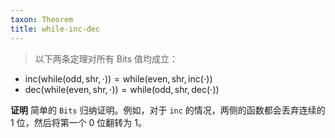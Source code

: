```yaml
---
taxon: Theorem
title: while-inc-dec
---
```


> 以下两条定理对所有 Bits 值均成立：

* $\text{inc}(\text{while}(\text{odd}, \text{shr}, \cdot)) = \text{while}(\text{even}, \text{shr}, \text{inc}(\cdot))$
* $\text{dec}(\text{while}(\text{even}, \text{shr}, \cdot)) = \text{while}(\text{odd}, \text{shr}, \text{dec}(\cdot))$

**证明** 简单的 `Bits` 归纳证明。例如，对于 `inc` 的情况，两侧的函数都会丢弃连续的 1 位，然后将第一个 0 位翻转为 1。
